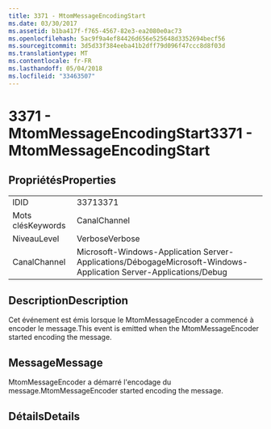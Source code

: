 ```yaml
---
title: 3371 - MtomMessageEncodingStart
ms.date: 03/30/2017
ms.assetid: b1ba417f-f765-4567-82e3-ea2080e0ac73
ms.openlocfilehash: 5ac9f9a4ef84426d656e525648d3352694becf56
ms.sourcegitcommit: 3d5d33f384eeba41b2dff79d096f47ccc8d8f03d
ms.translationtype: MT
ms.contentlocale: fr-FR
ms.lasthandoff: 05/04/2018
ms.locfileid: "33463507"
---
```

# <a name="3371---mtommessageencodingstart"></a><span data-ttu-id="2cbb5-102">3371 - MtomMessageEncodingStart</span><span class="sxs-lookup"><span data-stu-id="2cbb5-102">3371 - MtomMessageEncodingStart</span></span>
## <a name="properties"></a><span data-ttu-id="2cbb5-103">Propriétés</span><span class="sxs-lookup"><span data-stu-id="2cbb5-103">Properties</span></span>  
  
|||  
|-|-|  
|<span data-ttu-id="2cbb5-104">ID</span><span class="sxs-lookup"><span data-stu-id="2cbb5-104">ID</span></span>|<span data-ttu-id="2cbb5-105">3371</span><span class="sxs-lookup"><span data-stu-id="2cbb5-105">3371</span></span>|  
|<span data-ttu-id="2cbb5-106">Mots clés</span><span class="sxs-lookup"><span data-stu-id="2cbb5-106">Keywords</span></span>|<span data-ttu-id="2cbb5-107">Canal</span><span class="sxs-lookup"><span data-stu-id="2cbb5-107">Channel</span></span>|  
|<span data-ttu-id="2cbb5-108">Niveau</span><span class="sxs-lookup"><span data-stu-id="2cbb5-108">Level</span></span>|<span data-ttu-id="2cbb5-109">Verbose</span><span class="sxs-lookup"><span data-stu-id="2cbb5-109">Verbose</span></span>|  
|<span data-ttu-id="2cbb5-110">Canal</span><span class="sxs-lookup"><span data-stu-id="2cbb5-110">Channel</span></span>|<span data-ttu-id="2cbb5-111">Microsoft-Windows-Application Server-Applications/Débogage</span><span class="sxs-lookup"><span data-stu-id="2cbb5-111">Microsoft-Windows-Application Server-Applications/Debug</span></span>|  
  
## <a name="description"></a><span data-ttu-id="2cbb5-112">Description</span><span class="sxs-lookup"><span data-stu-id="2cbb5-112">Description</span></span>  
 <span data-ttu-id="2cbb5-113">Cet événement est émis lorsque le MtomMessageEncoder a commencé à encoder le message.</span><span class="sxs-lookup"><span data-stu-id="2cbb5-113">This event is emitted when the MtomMessageEncoder started encoding the message.</span></span>  
  
## <a name="message"></a><span data-ttu-id="2cbb5-114">Message</span><span class="sxs-lookup"><span data-stu-id="2cbb5-114">Message</span></span>  
 <span data-ttu-id="2cbb5-115">MtomMessageEncoder a démarré l'encodage du message.</span><span class="sxs-lookup"><span data-stu-id="2cbb5-115">MtomMessageEncoder started encoding the message.</span></span>  
  
## <a name="details"></a><span data-ttu-id="2cbb5-116">Détails</span><span class="sxs-lookup"><span data-stu-id="2cbb5-116">Details</span></span>
